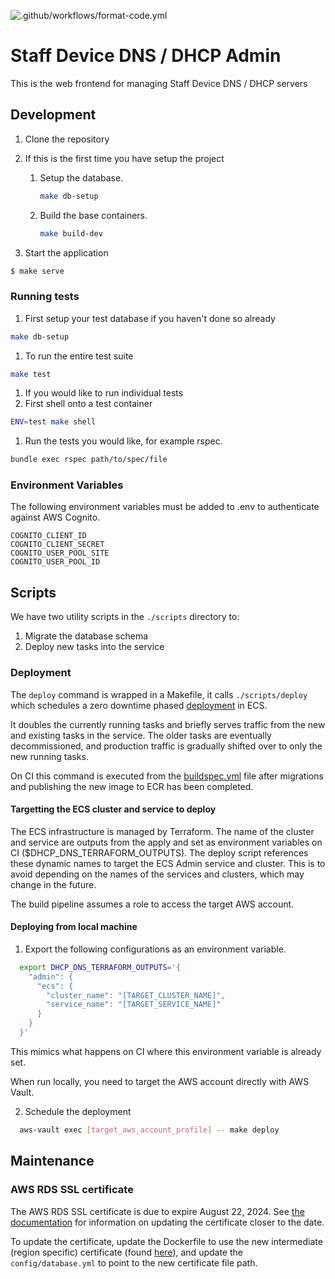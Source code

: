 ![.github/workflows/format-code.yml](https://github.com/ministryofjustice/staff-device-dns-dhcp-admin/workflows/.github/workflows/format-code.yml/badge.svg)

# Staff Device DNS / DHCP Admin

This is the web frontend for managing Staff Device DNS / DHCP servers

## Development

1. Clone the repository
1. If this is the first time you have setup the project
    1. Setup the database.

        ```sh
        make db-setup
        ```

    2. Build the base containers.

        ```sh
        make build-dev
        ```

1. Start the application

```sh
$ make serve
```

### Running tests

1. First setup your test database if you haven't done so already
```sh
make db-setup
```
1. To run the entire test suite
```sh
make test
```
1. If you would like to run individual tests
  1. First shell onto a test container
  ```sh
  ENV=test make shell
  ```
  1. Run the tests you would like, for example rspec.
  ```sh
  bundle exec rspec path/to/spec/file
  ```

### Environment Variables

The following environment variables must be added to .env to authenticate against AWS Cognito.

```
COGNITO_CLIENT_ID
COGNITO_CLIENT_SECRET
COGNITO_USER_POOL_SITE
COGNITO_USER_POOL_ID
```

## Scripts

We have two utility scripts in the `./scripts` directory to:

1. Migrate the database schema
2. Deploy new tasks into the service

### Deployment

The `deploy` command is wrapped in a Makefile, it calls `./scripts/deploy` which schedules a zero downtime phased [deployment](https://docs.aws.amazon.com/AmazonECS/latest/developerguide/update-service.html) in ECS.

It doubles the currently running tasks and briefly serves traffic from the new and existing tasks in the service.
The older tasks are eventually decommissioned, and production traffic is gradually shifted over to only the new running tasks.

On CI this command is executed from the [buildspec.yml](./buildspec.yml) file after migrations and publishing the new image to ECR has been completed.

#### Targetting the ECS cluster and service to deploy

The ECS infrastructure is managed by Terraform. The name of the cluster and service are outputs from the apply and set as environment variables on CI ($DHCP_DNS_TERRAFORM_OUTPUTS). The deploy script references these dynamic names to target the ECS Admin service and cluster. This is to avoid depending on the names of the services and clusters, which may change in the future.

The build pipeline assumes a role to access the target AWS account.

#### Deploying from local machine

1. Export the following configurations as an environment variable.

```bash
  export DHCP_DNS_TERRAFORM_OUTPUTS='{
    "admin": {
      "ecs": {
        "cluster_name": "[TARGET_CLUSTER_NAME]",
        "service_name": "[TARGET_SERVICE_NAME]"
      }
    }
  }'
```

This mimics what happens on CI where this environment variable is already set.

When run locally, you need to target the AWS account directly with AWS Vault.

2. Schedule the deployment

```bash
  aws-vault exec [target_aws_account_profile] -- make deploy
```

## Maintenance

### AWS RDS SSL certificate

The AWS RDS SSL certificate is due to expire August 22, 2024. See [the documentation](https://docs.aws.amazon.com/documentdb/latest/developerguide/ca_cert_rotation.html) for information on updating the certificate closer to the date.

To update the certificate, update the Dockerfile to use the new intermediate (region specific) certificate (found [here](https://docs.aws.amazon.com/AmazonRDS/latest/UserGuide/UsingWithRDS.SSL.html)), and update the `config/database.yml` to point to the new certificate file path.
